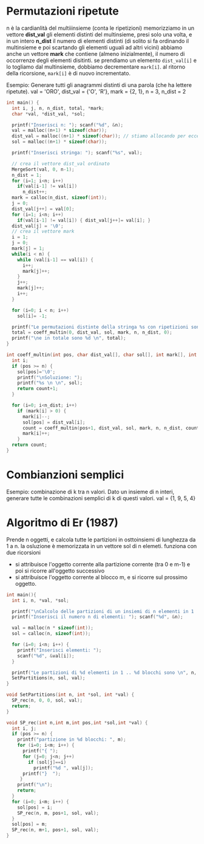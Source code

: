 # Permutazioni ripetute
n è la cardianlità del multiiinsieme (conta le ripetizioni)
memorizziamo in un vettore **dist_val** gli elementi distinti del multinsieme, presi solo una volta, e in un intero **n_dist** il numero di elementi distinti (di solito si fa ordinando il multinsieme e poi scartando gli elementi uguali ad altri vicini)
abbiamo anche un vettore **mark** che contiene (almeno inizialmente), il numero di occorrenze degli elementi disitinti. se prendiamo un elemento `dist_val[i]` e lo togliamo dal multinsieme, dobbiamo decrementare `mark[i]`. al ritorno della ricorsione, `mark[i]` è di nuovo incrementato.

Esempio: Generare tutti gli anagrammi distinti di una parola (che ha lettere ripetute).
val = 'ORO', dist_val = {'O', 'R'}, mark = {2, 1}, n = 3, n_dist = 2

```c
int main() {
  int i, j, n, n_dist, total, *mark;
  char *val, *dist_val, *sol;

  printf("Inserisci n: "); scanf("%d", &n);
  val = malloc((n+1) * sizeof(char));
  dist_val = malloc((n+1) * sizeof(char)); // stiamo allocando per eccesso
  sol = malloc((n+1) * sizeof(char));

  printf("Inserisci stringa: "); scanf("%s", val);

  // crea il vettore dist_val ordinato
  MergeSort(val, 0, n-1);
  n_dist = 1;
  for (i=1; i<n; i++)
    if(val[i-1] != val[i])
      n_dist++;
  mark = calloc(n_dist, sizeof(int));
  j = 0;
  dist_val[j++] = val[0];
  for (i=1; i<n; i++)
    if(val[i-1] != val[i]) { dist_val[j++]= val[i]; }
  dist_val[j] = '\0';
  // crea il vettore mark
  i = 1;
  j = 0;
  mark[j] = 1;
  while(i < n) {
    while (val[i-1] == val[i]) {
      i++;
      mark[j]++;
    }
    j++;
    mark[j]++;
    i++;
  }

  for (i=0; i < n; i++)
    sol[i]= -1;

  printf("Le permutazioni distinte della stringa %s con ripetizioni sono: \n", val);
  total = coeff_multin(0, dist_val, sol, mark, n, n_dist, 0);
  printf("\ne in totale sono %d \n", total);
}

int coeff_multin(int pos, char dist_val[], char sol[], int mark[], int n, int n_dist, int count) {
  int i;
  if (pos >= n) {
    sol[pos]='\0';
    printf("\nSoluzione: ");
    printf("%s \n \n", sol);
    return count+1;
  }

  for (i=0; i<n_dist; i++)
    if (mark[i] > 0) {
      mark[i]--;
      sol[pos] = dist_val[i];
      count = coeff_multin(pos+1, dist_val, sol, mark, n, n_dist, count);
      mark[i]++;
    }
  return count;
}
```

# Combianzioni semplici
Esempio: combinazione di k tra n valori. Dato un insieme di n interi, generare tutte le combinazioni semplici di k di questi valori.
val = {1, 9, 5, 4}

# Algoritmo di Er (1987)
Prende n oggetti, e calcola tutte le partizioni in osttoinsiemi di lunghezza da 1 a n. la osluzione è memorizzata in un vettore sol di n elemeti. funziona con due ricorsioni
- si attribuisce l'oggetto corrente alla partizione corrente (tra 0 e m-1) e poi si ricorre all'oggetto successivo
- si attribuisce l'oggetto corrente al blocco m, e si ricorre sul prossimo oggetto.

```c
int main(){
  int i, n, *val, *sol;

  printf("\nCalcolo delle partizioni di un insiemi di n elementi in 1 .. n blocchi\n");
  printf("Inserisci il numero n di elementi: "); scanf("%d", &n);

  val = malloc(n * sizeof(int));
  sol = calloc(n, sizeof(int));

  for (i=0; i<n; i++) {
    printf("Inserisci elementi: ");
    scanf("%d", &val[i]);
  }

  printf("Le partizioni di %d elementi in 1 .. %d blocchi sono \n", n, n);
  SetPartitions(n, sol, val);
}

void SetPartitions(int n, int *sol, int *val) {
  SP_rec(n, 0, 0, sol, val);
  return;
}

void SP_rec(int n,int m,int pos,int *sol,int *val) {
  int i, j;
  if (pos >= n) {
    printf("partizione in %d blocchi: ", m);
    for (i=0; i<m; i++) {
      printf("{ ");
      for (j=0; j<n; j++)
        if (sol[j]==i)
          printf("%d ", val[j]);
      printf("}  ");
     }
    printf("\n");
    return;
  }
  for (i=0; i<m; i++) {
    sol[pos] = i;
    SP_rec(n, m, pos+1, sol, val);
  }
  sol[pos] = m;
  SP_rec(n, m+1, pos+1, sol, val);
}
```